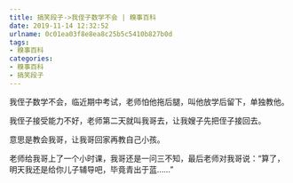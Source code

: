 ```yaml
---
title: 搞笑段子->我侄子数学不会 | 糗事百科
date: 2019-11-14 12:32:52
urlname: 0c01ea03f8e8ea8c25b5c5410b827b0d
tags: 
- 糗事百科
categories:
- 糗事百科
- 搞笑段子
---
```

我侄子数学不会，临近期中考试，老师怕他拖后腿，叫他放学后留下，单独教他。

我侄子接受能力不好，老师第二天就叫我哥去，让我嫂子先把侄子接回去。

意思是教会我哥，让我哥回家再教自己小孩。

老师给我哥上了一个小时课，我哥还是一问三不知，最后老师对我哥说：“算了，明天我还是给你儿子辅导吧，毕竟青出于蓝……”


